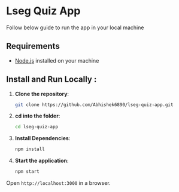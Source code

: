 # Lseg Quiz App

Follow below guide to run the app in your local machine

## Requirements
- [Node.js](https://nodejs.org/) installed on your machine

## Install and Run Locally :

1. **Clone the repository**:
   ```bash
   git clone https://github.com/Abhishek6890/lseg-quiz-app.git
   ```
2. **cd into the folder**:
   ```bash
   cd lseg-quiz-app
   ```
3. **Install Dependencies**:
   ```bash
   npm install
   ```
4. **Start the application**:
   ```bash
   npm start
   ```
Open `http://localhost:3000` in a browser.
